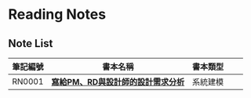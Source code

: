 # Reading Notes

## Note List
| 筆記編號 | 書本名稱 | 書本類型 |  |  |
|-------------|--------------|-------------|--------------|--------------|
| RN0001 | [**寫給PM、RD與設計師的設計需求分析**](https://github.com/Internaltide/readingNotes/blob/master/ContextAnalysis/ContextAnalysis.md) | 系統建模 | | |
